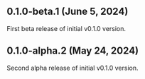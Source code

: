 ## 0.1.0-beta.1 (June 5, 2024)

First beta release of initial v0.1.0 version.

## 0.1.0-alpha.2 (May 24, 2024)

Second alpha release of initial v0.1.0 version.
